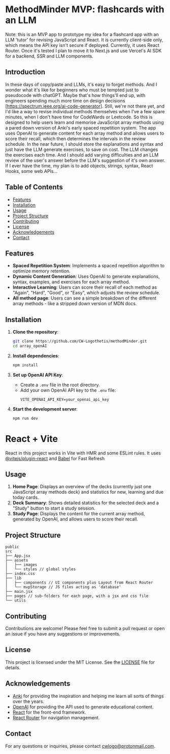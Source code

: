 # MethodMinder MVP: flashcards with an LLM

Note: this is an MVP app to prototype my idea for a flashcard app with an LLM 'tutor' for revising JavaScript and React. It is currently client-side only, which means the API key isn't secure if deployed. Currently, it uses React Router. Once it's tested I plan to move it to Next.js and use Vercel's AI SDK for a backend, SSR and LLM components. 

## Introduction
In these days of copy/paste and LLMs, it's easy to forget methods. And I wonder what it's like for beginners who must be tempted just to pseudocode with chatGPT. Maybe that's how things'll end up, with engineers spending much more time on design decisions [https://spectrum.ieee.org/ai-code-generator]. 
Still, we're not there yet, and I'd like a way to revise individual methods themselves when I've a few spare minutes, when I don't have time for CodeWards or Leetcode.
So this is designed to help users learn and memorise JavaScript array methods using a pared down version of Anki's early spaced repetition system. 
The app uses OpenAI to generate content for each array method and allows users to score their recall, which then determines the intervals in the review schedule.
In the near future, I should store the explanations and syntax and just have the LLM generate exercises, to save on cost.
The LLM changes the exercises each time. And I should add varying difficulties and an LLM review of the user's answer before the LLM's suggestion of it's own answer. 
If I ever have the time, my plan is to add objects, strings, syntax, React Hooks, some web APIs...

## Table of Contents

- [Features](#features)
- [Installation](#installation)
- [Usage](#usage)
- [Project Structure](#project-structure)
- [Contributing](#contributing)
- [License](#license)
- [Acknowledgements](#acknowledgements)
- [Contact](#contact)

## Features

- **Spaced Repetition System**: Implements a spaced repetition algorithm to optimize memory retention.
- **Dynamic Content Generation**: Uses OpenAI to generate explanations, syntax, examples, and exercises for each array method.
- **Interactive Learning**: Users can score their recall of each method as "Again", "Hard", "Good", or "Easy", which adjusts the review schedule.
- **All method page**: Users can see a simple breakdown of the different array methods - like a stripped down version of MDN docs.

## Installation

1. **Clone the repository**:
    ```bash
    git clone https://github.com/CW-Logothetis/methodMinder.git
    cd array_openAI
    ```

2. **Install dependencies**:
    ```bash
    npm install
    ```

3. **Set up OpenAI API Key**:
    - Create a `.env` file in the root directory.
    - Add your own OpenAI API key to the `.env` file:
      ```env
      VITE_OPENAI_API_KEY=your_openai_api_key
      ```

4. **Start the development server**:
    ```bash
    npm run dev
    ```

# React + Vite

React in this project works in Vite with HMR and some ESLint rules. It uses [@vitejs/plugin-react](https://github.com/vitejs/vite-plugin-react/blob/main/packages/plugin-react/README.md) and [Babel](https://babeljs.io/) for Fast Refresh

## Usage

1. **Home Page**: Displays an overview of the decks (currently just one JavaScript array methods deck) and statistics for new, learning and due today cards.
2. **Deck Summary**: Shows detailed statistics for the selected deck and a "Study" button to start a study session.
3. **Study Page**: Displays the content for the current array method, generated by OpenAI, and allows users to score their recall.

## Project Structure

``` 
public
src
├── App.jsx
├── assets
│   ├── images
│   └── styles // global styles
├── index.css
├── lib
│   ├── components // UI components plus Layout from React Router
│   └── mvpStorage // JS files acting as 'database'
├── main.jsx
├── pages // sub-folders for each page, with a jsx and css file
└── utils
```

## Contributing

Contributions are welcome! Please feel free to submit a pull request or open an issue if you have any suggestions or improvements.

## License

This project is licensed under the MIT License. See the [LICENSE](LICENSE) file for details.

## Acknowledgements

- [Anki](https://ankiweb.net) for providing the inspiration and helping me learn all sorts of things over the years.
- [OpenAI](https://openai.com/) for providing the API used to generate educational content.
- [React](https://reactjs.org/) for the front-end framework.
- [React Router](https://reactrouter.com/) for navigation management.

## Contact

For any questions or inquiries, please contact [cwlogo@protonmail.com](mailto:cwlogo@protonmail.com).


